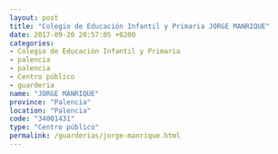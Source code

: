 ```yaml
---
layout: post
title: "Colegio de Educación Infantil y Primaria JORGE MANRIQUE"
date: 2017-09-20 20:57:05 +0200
categories:
- Colegio de Educación Infantil y Primaria
- palencia
- palencia
- Centro público
- guarderia
name: "JORGE MANRIQUE"
province: "Palencia"
location: "Palencia"
code: "34001431"
type: "Centro público"
permalink: /guarderias/jorge-manrique.html
---
```

